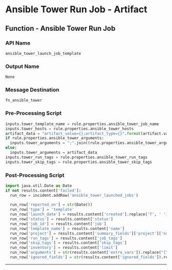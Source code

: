 <!--
    DO NOT MANUALLY EDIT THIS FILE
    THIS FILE IS AUTOMATICALLY GENERATED WITH resilient-circuits codegen
-->

# Ansible Tower Run Job - Artifact

## Function - Ansible Tower Run Job

### API Name
`ansible_tower_launch_job_template`

### Output Name
`None`

### Message Destination
`fn_ansible_tower`

### Pre-Processing Script
```python
inputs.tower_template_name = rule.properties.ansible_tower_job_name
inputs.tower_hosts = rule.properties.ansible_tower_hosts
artifact_data = "artifact_value={};artifact_type={}".format(artifact.value, artifact.type)
if rule.properties.ansible_tower_arguments:
  inputs.tower_arguments = ";".join((rule.properties.ansible_tower_arguments, artifact_data))
else:
  inputs.tower_arguments = artifact_data
inputs.tower_run_tags = rule.properties.ansible_tower_run_tags
inputs.tower_skip_tags = rule.properties.ansible_tower_skip_tags
```

### Post-Processing Script
```python
import java.util.Date as Date
if not results.content['failed']:
  run_row = incident.addRow('ansible_tower_launched_jobs')
  
  run_row['reported_on'] = str(Date())
  run_row['type'] = 'template'
  run_row['launch_date'] = results.content['created'].replace('T', ' ')
  run_row['status'] = results.content['status']
  run_row['job_id'] = results.content['job']
  run_row['template_name'] = results.content['name']
  run_row['project'] = results.content['summary_fields']['project']['name']
  run_row['run_tags'] = results.content['job_tags']
  run_row['skip_tags'] = results.content['skip_tags']
  run_row['inventory'] = results.content['limit']
  run_row['arguments'] = str(results.content['extra_vars']).replace("{", "").replace("}", "")
  run_row['ignored_fields'] = str(results.content['ignored_fields']).replace("{", "").replace("}", "")
```

---

